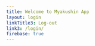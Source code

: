 ```yaml
---
title: Welcome to Myakushin App
layout: login
linkTitle3: Log-out
link3: /login/
firebase: true
---
```

